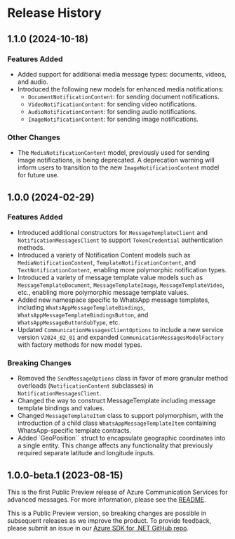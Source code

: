 # Release History

## 1.1.0 (2024-10-18)

### Features Added
- Added support for additional media message types: documents, videos, and audio.
- Introduced the following new models for enhanced media notifications:
  - `DocumentNotificationContent`: for sending document notifications.
  - `VideoNotificationContent`: for sending video notifications.
  - `AudioNotificationContent`: for sending audio notifications.
  - `ImageNotificationContent`: for sending image notifications.

### Other Changes
- The `MediaNotificationContent` model, previously used for sending image notifications, is being deprecated. A deprecation warning will inform users to transition to the new `ImageNotificationContent` model for future use.

## 1.0.0 (2024-02-29)

### Features Added
- Introduced additional constructors for `MessageTemplateClient` and `NotificationMessagesClient` to support `TokenCredential` authentication methods.
- Introduced a variety of Notification Content models such as `MediaNotificationContent`, `TemplateNotificationContent`, and `TextNotificationContent`, enabling more polymorphic notification types.
- Introduced a variety of message template value models such as `MessageTemplateDocument`, `MessageTemplateImage`, `MessageTemplateVideo`, etc., enabling more polymorphic message template values.
- Added new namespace specific to WhatsApp message templates, including `WhatsAppMessageTemplateBindings`, `WhatsAppMessageTemplateBindingsButton`, and `WhatsAppMessageButtonSubType`, etc.
- Updated `CommunicationMessagesClientOptions` to include a new service version `V2024_02_01` and expanded `CommunicationMessagesModelFactory` with factory methods for new model types.

### Breaking Changes
- Removed the `SendMessageOptions` class in favor of more granular method overloads (`NotificationContent` subclasses) in `NotificationMessagesClient`.
- Changed the way to construct MessageTemplate including message template bindings and values.
- Changed `MessageTemplateItem` class  to support polymorphism, with the introduction of a child class `WhatsAppMessageTemplateItem` containing WhatsApp-specific template contracts.
- Added `GeoPosition`` struct to encapsulate geographic coordinates into a single entity. This change affects any functionality that previously required separate latitude and longitude inputs. 

## 1.0.0-beta.1 (2023-08-15)

This is the first Public Preview release of Azure Communication Services for advanced messages. For more information, please see the [README][read_me].

This is a Public Preview version, so breaking changes are possible in subsequent releases as we improve the product. To provide feedback, please submit an issue in our [Azure SDK for .NET GitHub repo][issues].

<!-- LINKS -->
[read_me]: https://github.com/Azure/azure-sdk-for-net/blob/main/sdk/communication/Azure.Communication.Messages/README.md
[issues]: https://github.com/Azure/azure-sdk-for-net/issues
